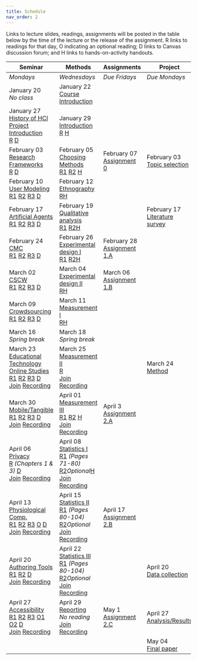 ```yaml
---
title: Schedule
nav_order: 2
---
```


Links to lecture slides, readings, assignments will be posted in the table below by the time of the lecture or the release of the assignment.  <a class="label label-blue" >R</a> links to readings for that day, <a class="label label-green" >O</a> indicating an optional reading; <a class="label label-yellow">D</a> links to Canvas discussion forum; and <a class="label label-red" >H</a> links to hands-on-activity handouts.

<table>
  <thead>
    <tr>
      <th><strong>Seminar</strong></th>
      <th><strong>Methods</strong></th>
      <th><strong>Assignments</strong></th>
      <th><strong>Project</strong></th>
    </tr>
  </thead>
  <tbody>
    <tr>
      <td><em>Mondays</em></td>
      <td><em>Wednesdays</em></td>
      <td><em>Due Fridays</em></td>
      <td><em>Due Mondays</em></td>
    </tr>
    <tr>
      <td>January 20<br /><em>No class</em></td>
      <td>January 22<br /><span class="fs-3"><a target="_blank" class="btn btn-purple" href="lectures/w01-course-introduction.pdf">Course Introduction</a></span></td>
      <td></td>
      <td></td>
    </tr>
    <tr>
      <td>January 27<br />
        <span class="fs-3"><a target="_blank" class="btn btn-purple" href="lectures/w02-seminar-history.pdf">History of HCI</a></span><br />
        <span class="fs-3"><a target="_blank" class="btn btn-purple" href="lectures/w02-project-intro.pdf">Project Introduction</a></span><br />
        <a target="_blank" class="label label-blue" href="http://research.microsoft.com/en-us/um/people/jgrudin/publications/history/HCIhandbook3rd.pdf">R</a>
        <a target="_blank" class="label label-yellow" href="https://canvas.wisc.edu/courses/192620/discussion_topics/550135">D</a>
      </td>
      <td>January 29<br />
        <span class="fs-3">
          <a target="_blank" class="btn btn-purple" href="lectures/w02-methods-intro.pdf">Introduction</a><br />
          <a target="_blank" class="label label-blue" href="https://doi.org/10.1016/B978-0-12-805390-4.00001-7">R</a>
          <a target="_blank" class="label label-red" href="https://drive.google.com/open?id=10m_P9k0HJVdbApFe6ze90NycnahC1SX7&authuser=bmutlu@wisc.edu&usp=drive_fs">H</a>
        </span>
      </td>
      <td></td>
      <td></td>
    </tr>
    <tr>
      <td>February 03<br />
        <span class="fs-3">
          <a target="_blank" class="btn btn-purple" href="lectures/w03-seminar-frameworks.pdf">Research Frameworks</a><br />
          <a target="_blank" class="label label-blue" href="https://drive.google.com/file/d/1L3WTK7fI508dZr-kDn6O7IhYpybxvVAg/view?usp=sharing">R</a>
        <a target="_blank" class="label label-yellow" href="https://canvas.wisc.edu/courses/192620/discussion_topics/550134">D</a>
        </span>
      </td>
      <td>February 05<br />
        <span class="fs-3"><a target="_blank" class="btn btn-purple" href="lectures/w03-methods-choosing.pdf">Choosing Methods</a></span><br />
        <a target="_blank" class="label label-blue" href="https://drive.google.com/file/d/1-bxZwbhy0nG3Tgxt1-01Dy7eqagjwqqC/view?usp=sharing">R1</a>
        <a target="_blank" class="label label-blue" href="http://citeseerx.ist.psu.edu/viewdoc/download?doi=10.1.1.469.5594&rep=rep1&type=pdf">R2</a>
        <a target="_blank" class="label label-red" href="https://drive.google.com/open?id=10X7S_3EzhvMTJtea_2_6J_bbwilUkP1w&authuser=bmutlu@wisc.edu&usp=drive_fs">H</a>
      </td>
      <td>February 07<br />
        <span class="fs-3"><a target="_blank" class="btn btn-blue" href="https://canvas.wisc.edu/courses/192620/assignments/747906">Assignment 0</a></span>
      </td>
      <td>February 03<br />
        <span class="fs-3"><a target="_blank" class="btn btn-blue" href="https://canvas.wisc.edu/courses/192620/assignments/747930#">Topic selection</a></span>
      </td>
    </tr>
    <tr>
      <td>February 10<br />
        <span class="fs-3"><a target="_blank" class="btn btn-purple" href="lectures/w04-seminar-modeling.pdf">User Modeling</a></span><br />
        <a target="_blank" class="label label-blue" href="https://canvas.wisc.edu/courses/192620/files/10973312/download?wrap=1">R1</a>
        <a target="_blank" class="label label-blue" href="https://canvas.wisc.edu/courses/192620/files/10973284/download?wrap=1">R2</a>
        <a target="_blank" class="label label-blue" href="https://canvas.wisc.edu/courses/192620/files/10973285/download?wrap=1">R3</a>
        <a target="_blank" class="label label-yellow" href="https://canvas.wisc.edu/courses/192620/discussion_topics/550133">D</a>
      </td>
      <td>February 12<br />
        <span class="fs-3"><a target="_blank" class="btn btn-purple" href="lectures/w04-methods-ethnography.pdf">Ethnography</a></span><br />
        <a target="_blank" class="label label-blue" href="https://www-sciencedirect-com.ezproxy.library.wisc.edu/science/article/pii/B9780128053904000091">R</a><a target="_blank" class="label label-red" href="https://drive.google.com/file/d/11ckaFpuN0XsFPkC356KcZxGEXkSBQvnc/view?usp=sharing">H</a>
      </td>
      <td></td>
      <td></td>
    </tr>
    <tr>
      <td>February 17<br />
        <span class="fs-3"><a target="_blank" class="btn btn-purple" href="lectures/w05-seminar-agents.pdf">Artificial Agents</a></span><br />
        <a target="_blank" class="label label-blue" href="http://www.aistudy.co.kr/paper/aaai_journal/AIMag22-04-007.pdf">R1</a>
        <a target="_blank" class="label label-blue" href="http://citeseerx.ist.psu.edu/viewdoc/download?doi=10.1.1.87.2456&rep=rep1&type=pdf">R2</a>
        <a target="_blank" class="label label-blue" href="https://www.aaai.org/ojs/index.php/aimagazine/article/view/2376/2250">R3</a>
        <a target="_blank" class="label label-yellow" href="https://canvas.wisc.edu/courses/192620/discussion_topics/550132">D</a>
      </td>
      <td>February 19<br />
        <span class="fs-3"><a target="_blank" class="btn btn-purple" href="lectures/w05-methods-qualitative-analysis.pdf">Qualitative analysis</a></span><br />
        <a target="_blank" class="label label-blue" href="https://www-sciencedirect-com.ezproxy.library.wisc.edu/science/article/pii/B978012805390400011X">R1</a>
        <a target="_blank" class="label label-blue" href="https://www.sagepub.com/sites/default/files/upm-binaries/24614_01_Saldana_Ch_01.pdf">R2</a><a target="_blank" class="label label-red" href="https://drive.google.com/file/d/12levm0_CCU8rRgHPlgj74x2zKbkdrS7j/view?usp=sharing">H</a>
      </td>
      <td></td>
      <td>February 17<br />
        <span class="fs-3"><a target="_blank" class="btn btn-blue" href="https://canvas.wisc.edu/courses/192620/assignments/747927">Literature survey</a></span>
      </td>
    </tr>
    <tr>
      <td>February 24<br />
        <span class="fs-3"><a target="_blank" class="btn btn-purple" href="lectures/w06-seminar-cmc.pdf">CMC</a><br />
        <a target="_blank" class="label label-blue" href="https://canvas.wisc.edu/courses/192620/files/10973286/download?wrap=1">R1</a>
        <a target="_blank" class="label label-blue" href="https://canvas.wisc.edu/courses/192620/files/10973287/download?wrap=1">R2</a>
        <a target="_blank" class="label label-blue" href="http://dgergle.soc.northwestern.edu/resources/BosOlsonGergleOlsonWright_RichMediaTrust_CHI02.pdf">R3</a>
        <a target="_blank" class="label label-yellow" href="https://canvas.wisc.edu/courses/192620/discussion_topics/550131">D</a></span>
      </td>
      <td>February 26<br />
        <span class="fs-3"><a target="_blank" class="btn btn-purple" href="lectures/w06-methods-experimental-1.pdf">Experimental design I</a><br />
        <a target="_blank" class="label label-blue" href="https://www-sciencedirect-com.ezproxy.library.wisc.edu/science/article/pii/B9780128053904000029">R1</a>
        <a target="_blank" class="label label-blue" href="https://link-springer-com.ezproxy.library.wisc.edu/content/pdf/10.1007%2F978-1-4939-0378-8_9.pdf">R2</a><a target="_blank" class="label label-red" href="https://canvas.wisc.edu/courses/192620/files/10973311/download?wrap=1">H</a></span>
      </td>
      <td>February 28<br />
        <span class="fs-3"><a target="_blank" class="btn btn-blue" href="https://canvas.wisc.edu/courses/192620/assignments/747907">Assignment 1.A</a></span>
      </td>
      <td></td>
    </tr>
    <tr>
      <td>March 02<br />
        <span class="fs-3"><a target="_blank" class="btn btn-purple" href="lectures/w07-seminar-cscw.pdf">CSCW</a><br />
        <a target="_blank" class="label label-blue" href="https://www.microsoft.com/en-us/research/wp-content/uploads/2017/01/IEEEComputer1994.pdf">R1</a>
        <a target="_blank" class="label label-blue" href="https://www.microsoft.com/en-us/research/wp-content/uploads/2017/01/groupware-and-social-dynamics.pdf">R2</a>
        <a target="_blank" class="label label-blue" href="http://citeseerx.ist.psu.edu/viewdoc/download?doi=10.1.1.92.2557&rep=rep1&type=pdf">R3</a>
        <a target="_blank" class="label label-yellow" href="https://canvas.wisc.edu/courses/192620/discussion_topics/550130">D</a></span>
      </td>
      <td>March 04<br />
        <span class="fs-3"><a target="_blank" class="btn btn-purple" href="lectures/w07-methods-experimental-2.pdf">Experimental design II</a><br />
        <a target="_blank" class="label label-blue" href="https://www-sciencedirect-com.ezproxy.library.wisc.edu/science/article/pii/B9780128053904000030">R</a><a target="_blank" class="label label-red" href="https://drive.google.com/file/d/1A8HZ_pLjQ5zJUa22vd9d2LdNilO2bdQx/view?usp=sharing">H</a>
        </span>
      </td>
      <td>March 06<br />
        <span class="fs-3"><a target="_blank" class="btn btn-blue" href="https://canvas.wisc.edu/courses/192620/assignments/747947">Assignment 1.B</a></span>
      </td>
      <td></td>
    </tr>
    <tr>
      <td>March 09<br />
        <span class="fs-3"><a target="_blank" class="btn btn-purple" href="lectures/w08-seminar-crowdsourcing.pdf">Crowdsourcing</a><br />
        <a target="_blank" class="label label-blue" href="http://www.cs.umd.edu/~bederson/images/pubs_pdfs/p1403-quinn.pdf">R1</a>
        <a target="_blank" class="label label-blue" href="http://www2.cs.siu.edu/~dche2/files/futureofcrowdwork-cscw2013.pdf">R2</a>
        <a target="_blank" class="label label-blue" href="http://people.csail.mit.edu/msbernst/papers/soylent-uist2010.pdf">R3</a>
        <a target="_blank" class="label label-yellow" href="https://canvas.wisc.edu/courses/192620/discussion_topics/550128">D</a></span>
      </td>
      <td>March 11<br />
        <span class="fs-3"><a target="_blank" class="btn btn-purple" href="lectures/w08-methods-measurement-1.pdf">Measurement I</a><br />
        <a target="_blank" class="label label-blue" href="https://ebookcentral.proquest.com/lib/wisc/reader.action?docID=1204543&ppg=82">R</a><a target="_blank" class="label label-red" href="https://drive.google.com/file/d/1BEz_ufPly-oYO8ytk7nLOAowdmw2jDhe/view?usp=sharing">H</a>
        </span>
      </td>
      <td></td>
      <td></td>
    </tr>
    <tr>
      <td>March 16<br /><em>Spring break</em></td>
      <td>March 18<br /><em>Spring break</em></td>
      <td></td>
      <td></td>
    </tr>
    <tr>
      <td>March 23<br />
        <span class="fs-3"><a target="_blank" class="btn btn-purple" href="lectures/w09-seminar-educational-technology.pdf">Educational Technology</a><br />
         <a target="_blank" class="btn btn-purple" href="lectures/w09-extra-online-studies.pdf">Online Studies</a><br />
        <a target="_blank" class="label label-blue" href="http://www.uqac.ca/deptdse/3ped124/LCDPAPER/LEARNIN.PDF">R1</a>
        <a target="_blank" class="label label-blue" href="http://www.designbasedresearch.org/reppubs/DBRC2003.pdf">R2</a>
        <a target="_blank" class="label label-blue" href="https://canvas.wisc.edu/courses/192620/files/10973282/download?wrap=1">R3</a>
        <a target="_blank" class="label label-yellow" href="https://canvas.wisc.edu/courses/192620/discussion_topics/550123">D</a><br />
        <a target="_blank" class="btn btn-green" href="https://us.bbcollab.com/guest/f446d99a72864bb89ed1eda35ed902f6">Join</a>
          <a target="_blank" class="btn btn-green" href="https://us-lti.bbcollab.com/recording/537c39f937014977a085d6d66cb6e4d5">Recording</a></span>
      </td>
      <td>March 25<br />
        <span class="fs-3"><a target="_blank" class="btn btn-purple" href="lectures/w09-method-subjective.pdf">Measurement II</a><br />
        <a target="_blank" class="label label-blue" href="https://ebookcentral.proquest.com/lib/wisc/reader.action?docID=1204543&ppg=140">R</a><br />
        <a target="_blank" class="btn btn-green" href="https://us.bbcollab.com/guest/f446d99a72864bb89ed1eda35ed902f6">Join</a>
          <a target="_blank" class="btn btn-green" href="https://us-lti.bbcollab.com/recording/dd3c756ad25949f2b8d5496bf09a80db">Recording</a>
        </span>
      </td>
      <td></td>
      <td>March 24<br />
        <span class="fs-3"><a target="_blank" class="btn btn-blue" href="https://canvas.wisc.edu/courses/192620/assignments/747928">Method</a></span>
      </td>
    </tr>
    <tr>
      <td>March 30<br />
        <span class="fs-3"><a target="_blank" class="btn btn-purple" href="lectures/w10-seminar-mobile-tangible.pdf">Mobile/Tangible</a><br />
        <a target="_blank" class="label label-blue" href="https://www.pervasive.jku.at/download/weiser-orig.pdf">R1</a>
        <a target="_blank" class="label label-blue" href="http://ecl.cc.gatech.edu/sites/default/files/publications/J.8-Abowd-HumanComputerInteraction-2000.pdf">R2</a>
        <a target="_blank" class="label label-blue" href="http://alumni.media.mit.edu/~ullmer/papers/tangible-bits.pdf">R3</a>
        <a target="_blank" class="label label-yellow" href="https://canvas.wisc.edu/courses/192620/discussion_topics/550127">D</a><br />
        <a target="_blank" class="btn btn-green" href="https://us.bbcollab.com/guest/f446d99a72864bb89ed1eda35ed902f6">Join</a>
          <a target="_blank" class="btn btn-green" href="https://us-lti.bbcollab.com/recording/009a1bdc45664d04a37eb6380aea6e18">Recording</a></span>
      </td>
      <td>April 01<br />
        <span class="fs-3"><a target="_blank" class="btn btn-purple" href="lectures/w10-methods-objective-physiological.pdf">Measurement III</a><br />
        <a target="_blank" class="label label-blue" href="https://ebookcentral.proquest.com/lib/wisc/reader.action?docID=1204543&ppg=82">R1</a>
        <a target="_blank" class="label label-blue" href="https://www-sciencedirect-com.ezproxy.library.wisc.edu/science/article/pii/B9780128053904000133">R2</a>
        <a target="_blank" class="label label-red" href="https://docs.google.com/document/d/1pExeEctiQ2efhvYbA7oDWQVTPzfp8s2nvcHDescstOw/edit?usp=sharing">H</a><br />
        <a target="_blank" class="btn btn-green" href="https://us.bbcollab.com/guest/f446d99a72864bb89ed1eda35ed902f6">Join</a>
          <a target="_blank" class="btn btn-green" href="https://us-lti.bbcollab.com/recording/90f3133f098644008bf16dfacad031fc">Recording</a></span>
      </td>
      <td>April 3<br />
        <span class="fs-3"><a target="_blank" class="btn btn-blue" href="https://canvas.wisc.edu/courses/192620/assignments/747908">Assignment 2.A</a></span>
      </td>
      <td></td>
    </tr>
    <tr>
      <td>April 06<br />
      <span class="fs-3"><a target="_blank" class="btn btn-purple" href="lectures/w11-seminar-privacy.pdf">Privacy</a><br />
        <a target="_blank" class="label label-blue" href="http://www.cs.cmu.edu/afs/cs/Web/People/jasonh/publications/fnt-end-user-privacy-in-human-computer-interaction-final.pdf">R</a> <em>(Chapters 1 & 3)</em>
        <a target="_blank" class="label label-yellow" href="https://canvas.wisc.edu/courses/192620/discussion_topics/550127">D</a><br />
        <a target="_blank" class="btn btn-green" href="https://us.bbcollab.com/guest/f446d99a72864bb89ed1eda35ed902f6">Join</a>
          <a target="_blank" class="btn btn-green" href="https://us-lti.bbcollab.com/recording/ec3d727dce964fa1b09b93260d6b4999">Recording</a></span>
      </td>
      <td>April 08<br />
        <span class="fs-3"><a target="_blank" class="btn btn-purple" href="lectures/w11-methods-statistics-1.pdf">Statistics I</a><br />
        <a target="_blank" class="label label-blue" href="https://www-sciencedirect-com.ezproxy.library.wisc.edu/science/article/pii/B9780128053904000042">R1</a> <em>(Pages 71-80)</em>
        <a target="_blank" class="label label-blue" href="https://ebookcentral.proquest.com/lib/wisc/reader.action?docID=1110719&ppg=210">R2</a><em>Optional</em><a target="_blank" class="label label-red" href="https://docs.google.com/document/d/1RiSo2nXzAV_v5xE0INPRULC4l5DgKukdBsmErdbCQhQ/edit?usp=sharing">H</a><br />
        <a target="_blank" class="btn btn-green" href="https://us.bbcollab.com/guest/f446d99a72864bb89ed1eda35ed902f6">Join</a>
          <a target="_blank" class="btn btn-green" href="https://us-lti.bbcollab.com/recording/f030a126cc6d49a1accd1df3ecdf584b">Recording</a></span>
      </td>
      <td></td>
      <td></td>
    </tr>
    <tr>
      <td>April 13<br />
        <span class="fs-3"><a target="_blank" class="btn btn-purple" href="lectures/w12-seminar-physiological-computing.pdf">Physiological Comp.</a><br />
        <a target="_blank" class="label label-blue" href="http://physiologicalcomputing.org/wp-content/uploads/2015/03/fundamentals1.pdf">R1</a>
        <a target="_blank" class="label label-blue" href="http://usd-apps.usd.edu/coglab/schieber/hedonomics/pdf/Jeon_Ch9.pdf">R2</a>
        <a target="_blank" class="label label-blue" href="https://www.microsoft.com/en-us/research/wp-content/uploads/2016/12/Brain-Computer-Interfacing-for-Intelligent-Systems.pdf">R3</a>
        <a target="_blank" class="label label-blue" href="http://pages.cs.wisc.edu/~bilge/pubs/2012/CHI12-Szafir.pdf">O</a>
        <a target="_blank" class="label label-green" href="https://canvas.wisc.edu/courses/192620/discussion_topics/550122">D</a><br />
        <a target="_blank" class="btn btn-green" href="https://us.bbcollab.com/guest/f446d99a72864bb89ed1eda35ed902f6">Join</a>
          <a target="_blank" class="btn btn-green" href="https://us-lti.bbcollab.com/recording/e8be0327965a4aa9be7a4fae9f2c16d3">Recording</a></span>
      </td>
      <td>April 15<br />
        <span class="fs-3"><a target="_blank" class="btn btn-purple" href="lectures/w12-methods-statistics-2.pdf">Statistics II</a><br />
        <a target="_blank" class="label label-blue" href="https://www-sciencedirect-com.ezproxy.library.wisc.edu/science/article/pii/B9780128053904000042">R1</a> <em>(Pages 80-104)</em>
        <a target="_blank" class="label label-blue" href="https://ebookcentral.proquest.com/lib/wisc/reader.action?docID=1110719&ppg=210">R2</a><em>Optional</em><br />
        <a target="_blank" class="btn btn-green" href="https://us.bbcollab.com/guest/f446d99a72864bb89ed1eda35ed902f6">Join</a>
          <a target="_blank" class="btn btn-green" href="https://us-lti.bbcollab.com/recording/95d5a197cfb740439c3a76711d6f726d">Recording</a></span>
      </td>
      <td>April 17<br />
        <span class="fs-3"><a target="_blank" class="btn btn-blue" href="https://canvas.wisc.edu/courses/192620/assignments/747909">Assignment 2.B</a></span>
      </td>
      <td>
      </td>
    </tr>
    <tr>
      <td>April 20<br />
        <span class="fs-3"><a target="_blank" class="btn btn-purple" href="lectures/w13-seminar-authoring-tools.pdf">Authoring Tools</a><br />
        <a target="_blank" class="label label-blue" href="https://faculty.washington.edu/ajko/papers/Ko2011EndUserSoftwareEngineering.pdf">R1</a>
        <a target="_blank" class="label label-blue" href="http://pages.cs.wisc.edu/~aws/papers/uist19.pdf">R2</a>
        <a target="_blank" class="label label-green" href="https://canvas.wisc.edu/courses/192620/discussion_topics/550125">D</a><br />
        <a target="_blank" class="btn btn-green" href="https://us.bbcollab.com/guest/f446d99a72864bb89ed1eda35ed902f6">Join</a>
          <a target="_blank" class="btn btn-green" href="https://us-lti.bbcollab.com/recording/d2e3137cc77c4899998a865eb316f63c">Recording</a></span>
      </td>
      <td>April 22<br />
        <span class="fs-3"><a target="_blank" class="btn" href="">Statistics III</a><br />
        <a target="_blank" class="label label-blue" href="https://www-sciencedirect-com.ezproxy.library.wisc.edu/science/article/pii/B9780128053904000042">R1</a> <em>(Pages 80-104)</em>
        <a target="_blank" class="label label-blue" href="https://ebookcentral.proquest.com/lib/wisc/reader.action?docID=1110719&ppg=210">R2</a><em>Optional</em><br />
        <a target="_blank" class="btn btn-green" href="https://us.bbcollab.com/guest/f446d99a72864bb89ed1eda35ed902f6">Join</a>
          <a target="_blank" class="btn" href="">Recording</a></span>
      </td>
      <td></td>
      <td>April 20<br />
        <span class="fs-3"><a target="_blank" class="btn btn-blue" href="https://canvas.wisc.edu/courses/192620/assignments/809057">Data collection</a></span></td>
    </tr>
    <tr>
      <td>April 27<br />
        <span class="fs-3"><a target="_blank" class="btn" href="">Accessibility</a><br />
        <a target="_blank" class="label label-blue" href="http://faculty.washington.edu/jtenenbg/publications/blindPersonInteraction-cacm2009.pdf">R1</a>
        <a target="_blank" class="label label-blue" href="https://canvas.wisc.edu/courses/192620/files/10973320/download?wrap=1">R2</a>
        <a target="_blank" class="label label-blue" href="https://dl.acm.org/doi/pdf/10.1145/1866029.1866080?download=true">R3</a>
        <a target="_blank" class="label label-blue" href="https://dl.acm.org/doi/pdf/10.1145/2700648.2809853?download=true">O1</a>
          <a target="_blank" class="label label-blue" href="https://dl.acm.org/doi/pdf/10.1145/2700648.2809865?download=true">O2</a>
        <a target="_blank" class="label label-green" href="https://canvas.wisc.edu/courses/192620/discussion_topics/550126">D</a><br />
        <a target="_blank" class="btn btn-green" href="https://us.bbcollab.com/guest/f446d99a72864bb89ed1eda35ed902f6">Join</a>
          <a target="_blank" class="btn" href="">Recording</a></span>
      </td>
      <td>April 29<br />
        <span class="fs-3"><a target="_blank" class="btn" href="">Reporting</a><br /><em>No reading</em><br />
        <a target="_blank" class="btn btn-green" href="https://us.bbcollab.com/guest/f446d99a72864bb89ed1eda35ed902f6">Join</a>
          <a target="_blank" class="btn" href="">Recording</a></span>
      </td>
      <td>May 1<br />
        <span class="fs-3"><a target="_blank" class="btn btn-blue" href="https://canvas.wisc.edu/courses/192620/assignments/747910">Assignment 2.C</a></span>
      </td>
      <td>April 27<br />
        <span class="fs-3"><a target="_blank" class="btn" href="">Analysis/Results</a></span>
      </td>
    </tr>
    <tr>
      <td></td>
      <td></td>
      <td></td>
      <td>May 04<br />
        <span class="fs-3"><a class="btn" href="">Final paper</a></span>
      </td>
    </tr>
  </tbody>
</table>